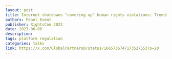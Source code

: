```yaml
---
layout: post
title: Internet shutdowns "covering up" human rights violations: Trends in Africa and the Middle East
authors: Panel Event
publisher: RightsCon 2023
date: 2023-06-06
description: 
tags: platform regulation
categories: talks
link: https://x.com/GlobalPartnersD/status/1665736747173527553?s=20
---
```

